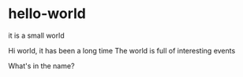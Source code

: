 # hello-world
it is a small world

Hi world, it has been a long time
The world is full of interesting events

What's in the name?
